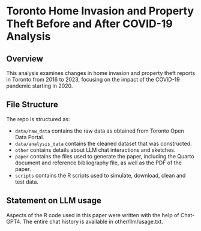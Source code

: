 # Toronto Home Invasion and Property Theft Before and After COVID-19 Analysis

## Overview

This analysis examines changes in home invasion and property theft reports in Toronto from 2016 to 2023, focusing on the impact of the COVID-19 pandemic starting in 2020.

## File Structure

The repo is structured as:

-   `data/raw_data` contains the raw data as obtained from Toronto Open Data Portal.
-   `data/analysis_data` contains the cleaned dataset that was constructed.
-   `other` contains details about LLM chat interactions and sketches.
-   `paper` contains the files used to generate the paper, including the Quarto document and reference bibliography file, as well as the PDF of the paper. 
-   `scripts` contains the R scripts used to simulate, download, clean and test data.


## Statement on LLM usage

Aspects of the R code used in this paper were written with the help of Chat-GPT4. The entire chat history is available in other/llm/usage.txt.


